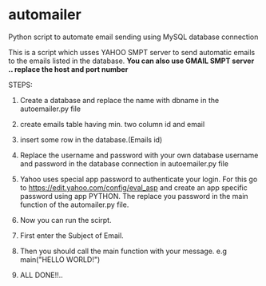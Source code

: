 # automailer
Python script to automate email sending using MySQL database connection


This is a script which usses YAHOO SMPT server to send automatic emails to the emails listed in the database.
**You can also use GMAIL SMPT server .. replace the host and port number**

STEPS:
1. Create a database and replace the name with dbname in the autoemailer.py file
2. create emails table having min. two column id and email
3. insert some row in the database.(Emails id)
4. Replace the username and password with your own database username and password in the database connection in autoemailer.py file
5. Yahoo uses special app password to authenticate your login. For this go to https://edit.yahoo.com/config/eval_asp and create an app specific password using app PYTHON. The replace you password in the main function of the automailer.py file.
6. Now you can run the scirpt.
7. First enter the Subject of Email.
8. Then you should call the main function with your message.
    e.g main("HELLO WORLD!")
    
9. ALL DONE!!.. 
